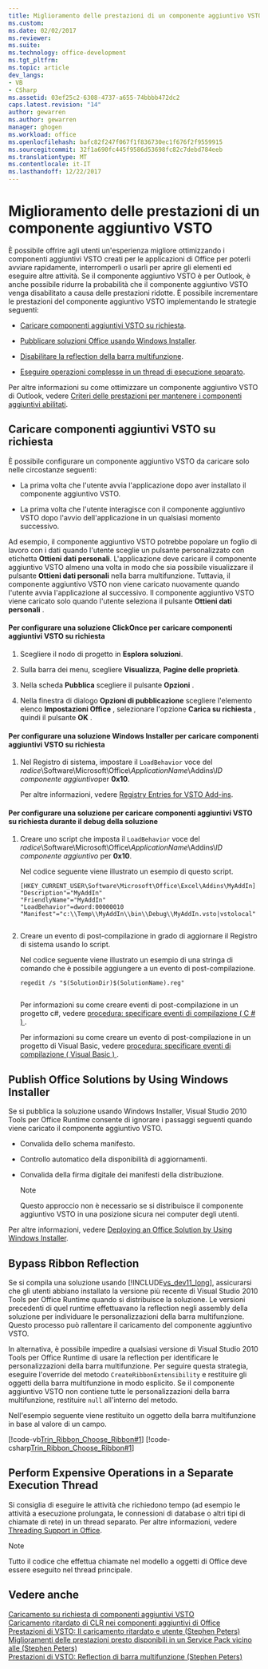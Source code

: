 ```yaml
---
title: Miglioramento delle prestazioni di un componente aggiuntivo VSTO | Documenti Microsoft
ms.custom: 
ms.date: 02/02/2017
ms.reviewer: 
ms.suite: 
ms.technology: office-development
ms.tgt_pltfrm: 
ms.topic: article
dev_langs:
- VB
- CSharp
ms.assetid: 03ef25c2-6308-4737-a655-74bbbb472dc2
caps.latest.revision: "14"
author: gewarren
ms.author: gewarren
manager: ghogen
ms.workload: office
ms.openlocfilehash: bafc82f247f067f1f836730ec1f676f2f9559915
ms.sourcegitcommit: 32f1a690fc445f9586d53698fc82c7debd784eeb
ms.translationtype: MT
ms.contentlocale: it-IT
ms.lasthandoff: 12/22/2017
---
```

# <a name="improving-the-performance-of-a-vsto-add-in"></a>Miglioramento delle prestazioni di un componente aggiuntivo VSTO
  È possibile offrire agli utenti un'esperienza migliore ottimizzando i componenti aggiuntivi VSTO creati per le applicazioni di Office per poterli avviare rapidamente, interromperli o usarli per aprire gli elementi ed eseguire altre attività. Se il componente aggiuntivo VSTO è per Outlook, è anche possibile ridurre la probabilità che il componente aggiuntivo VSTO venga disabilitato a causa delle prestazioni ridotte. È possibile incrementare le prestazioni del componente aggiuntivo VSTO implementando le strategie seguenti:  
  
-   [Caricare componenti aggiuntivi VSTO su richiesta](#Load).  
  
-   [Pubblicare soluzioni Office usando Windows Installer](#Publish).  
  
-   [Disabilitare la reflection della barra multifunzione](#Bypass).  
  
-   [Eseguire operazioni complesse in un thread di esecuzione separato](#Perform).  
  
 Per altre informazioni su come ottimizzare un componente aggiuntivo VSTO di Outlook, vedere [Criteri delle prestazioni per mantenere i componenti aggiuntivi abilitati](http://go.microsoft.com/fwlink/?LinkID=266503).  
  
##  <a name="Load"></a> Caricare componenti aggiuntivi VSTO su richiesta  
 È possibile configurare un componente aggiuntivo VSTO da caricare solo nelle circostanze seguenti:  
  
-   La prima volta che l'utente avvia l'applicazione dopo aver installato il componente aggiuntivo VSTO.  
  
-   La prima volta che l'utente interagisce con il componente aggiuntivo VSTO dopo l'avvio dell'applicazione in un qualsiasi momento successivo.  
  
 Ad esempio, il componente aggiuntivo VSTO potrebbe popolare un foglio di lavoro con i dati quando l'utente sceglie un pulsante personalizzato con etichetta **Ottieni dati personali**. L'applicazione deve caricare il componente aggiuntivo VSTO almeno una volta in modo che sia possibile visualizzare il pulsante **Ottieni dati personali** nella barra multifunzione. Tuttavia, il componente aggiuntivo VSTO non viene caricato nuovamente quando l'utente avvia l'applicazione al successivo. Il componente aggiuntivo VSTO viene caricato solo quando l'utente seleziona il pulsante **Ottieni dati personali** .  
  
#### <a name="to-configure-a-clickonce-solution-to-load-vsto-add-ins-on-demand"></a>Per configurare una soluzione ClickOnce per caricare componenti aggiuntivi VSTO su richiesta  
  
1.  Scegliere il nodo di progetto in **Esplora soluzioni**.  
  
2.  Sulla barra dei menu, scegliere **Visualizza**, **Pagine delle proprietà**.  
  
3.  Nella scheda **Pubblica** scegliere il pulsante **Opzioni** .  
  
4.  Nella finestra di dialogo **Opzioni di pubblicazione** scegliere l'elemento elenco **Impostazioni Office** , selezionare l'opzione **Carica su richiesta** , quindi il pulsante **OK** .  
  
#### <a name="to-configure-a-windows-installer-solution-to-load-vsto-add-ins-on-demand"></a>Per configurare una soluzione Windows Installer per caricare componenti aggiuntivi VSTO su richiesta  
  
1.  Nel Registro di sistema, impostare il `LoadBehavior` voce del *radice*\Software\Microsoft\Office\\*ApplicationName*\Addins\\*ID componente aggiuntivo*per **0x10**.  
  
     Per altre informazioni, vedere [Registry Entries for VSTO Add-ins](../vsto/registry-entries-for-vsto-add-ins.md).  
  
#### <a name="to-configure-a-solution-to-load-vsto-add-ins-on-demand-while-you-debug-the-solution"></a>Per configurare una soluzione per caricare componenti aggiuntivi VSTO su richiesta durante il debug della soluzione  
  
1.  Creare uno script che imposta il `LoadBehavior` voce del *radice*\Software\Microsoft\Office\\*ApplicationName*\Addins\\*ID componente aggiuntivo* per **0x10**.  
  
     Nel codice seguente viene illustrato un esempio di questo script.  
  
    ```  
    [HKEY_CURRENT_USER\Software\Microsoft\Office\Excel\Addins\MyAddIn]  
    "Description"="MyAddIn"  
    "FriendlyName"="MyAddIn"  
    "LoadBehavior"=dword:00000010  
    "Manifest"="c:\\Temp\\MyAddIn\\bin\\Debug\\MyAddIn.vsto|vstolocal"  
  
    ```  
  
2.  Creare un evento di post-compilazione in grado di aggiornare il Registro di sistema usando lo script.  
  
     Nel codice seguente viene illustrato un esempio di una stringa di comando che è possibile aggiungere a un evento di post-compilazione.  
  
    ```  
    regedit /s "$(SolutionDir)$(SolutionName).reg"  
  
    ```  
  
     Per informazioni su come creare eventi di post-compilazione in un progetto c#, vedere [procedura: specificare eventi di compilazione &#40; C &#35; &#41; ](/visualstudio/ide/how-to-specify-build-events-csharp).  
  
     Per informazioni su come creare un evento di post-compilazione in un progetto di Visual Basic, vedere [procedura: specificare eventi di compilazione &#40; Visual Basic &#41; ](/visualstudio/ide/how-to-specify-build-events-visual-basic).  
  
##  <a name="Publish"></a> Publish Office Solutions by Using Windows Installer  
 Se si pubblica la soluzione usando Windows Installer, Visual Studio 2010 Tools per Office Runtime consente di ignorare i passaggi seguenti quando viene caricato il componente aggiuntivo VSTO.  
  
-   Convalida dello schema manifesto.  
  
-   Controllo automatico della disponibilità di aggiornamenti.  
  
-   Convalida della firma digitale dei manifesti della distribuzione.  
  
    > [!NOTE]  
    >  Questo approccio non è necessario se si distribuisce il componente aggiuntivo VSTO in una posizione sicura nei computer degli utenti.  
  
 Per altre informazioni, vedere [Deploying an Office Solution by Using Windows Installer](../vsto/deploying-an-office-solution-by-using-windows-installer.md).  
  
##  <a name="Bypass"></a> Bypass Ribbon Reflection  
 Se si compila una soluzione usando [!INCLUDE[vs_dev11_long](../sharepoint/includes/vs-dev11-long-md.md)], assicurarsi che gli utenti abbiano installato la versione più recente di Visual Studio 2010 Tools per Office Runtime quando si distribuisce la soluzione. Le versioni precedenti di quel runtime effettuavano la reflection negli assembly della soluzione per individuare le personalizzazioni della barra multifunzione. Questo processo può rallentare il caricamento del componente aggiuntivo VSTO.  
  
 In alternativa, è possibile impedire a qualsiasi versione di Visual Studio 2010 Tools per Office Runtime di usare la reflection per identificare le personalizzazioni della barra multifunzione. Per seguire questa strategia, eseguire l'override del metodo `CreateRibbonExtensibility` e restituire gli oggetti della barra multifunzione in modo esplicito. Se il componente aggiuntivo VSTO non contiene tutte le personalizzazioni della barra multifunzione, restituire `null` all'interno del metodo.  
  
 Nell'esempio seguente viene restituito un oggetto della barra multifunzione in base al valore di un campo.  
  
 [!code-vb[Trin_Ribbon_Choose_Ribbon#1](../vsto/codesnippet/VisualBasic/trin_ribbon_choose_ribbon_4/ThisWorkbook.vb#1)]
 [!code-csharp[Trin_Ribbon_Choose_Ribbon#1](../vsto/codesnippet/CSharp/trin_ribbon_choose_ribbon_4/ThisWorkbook.cs#1)]  
  
##  <a name="Perform"></a> Perform Expensive Operations in a Separate Execution Thread  
 Si consiglia di eseguire le attività che richiedono tempo (ad esempio le attività a esecuzione prolungata, le connessioni di database o altri tipi di chiamate di rete) in un thread separato. Per altre informazioni, vedere [Threading Support in Office](../vsto/threading-support-in-office.md).  
  
> [!NOTE]  
>  Tutto il codice che effettua chiamate nel modello a oggetti di Office deve essere eseguito nel thread principale.  
  
## <a name="see-also"></a>Vedere anche  
 [Caricamento su richiesta di componenti aggiuntivi VSTO](http://blogs.msdn.com/b/andreww/archive/2008/07/14/demand-loading-vsto-add-ins.aspx)   
 [Caricamento ritardato di CLR nei componenti aggiuntivi di Office](http://blogs.msdn.com/b/andreww/archive/2008/04/19/delay-loading-the-clr-in-office-add-ins.aspx)   
 [Prestazioni di VSTO: Il caricamento ritardato e utente (Stephen Peters)](http://blogs.msdn.com/b/vsto/archive/2010/01/07/vsto-performance-delay-loading-and-you.aspx)   
 [Miglioramenti delle prestazioni presto disponibili in un Service Pack vicino alle (Stephen Peters)](http://blogs.msdn.com/b/vsto/archive/2010/11/30/performance-improvements-coming-soon-to-a-service-pack-near-you-stephen-peters.aspx)   
 [Prestazioni di VSTO: Reflection di barra multifunzione (Stephen Peters)](http://blogs.msdn.com/b/vsto/archive/2010/06/03/vsto-performance-ribbon-reflection.aspx)  
  
  